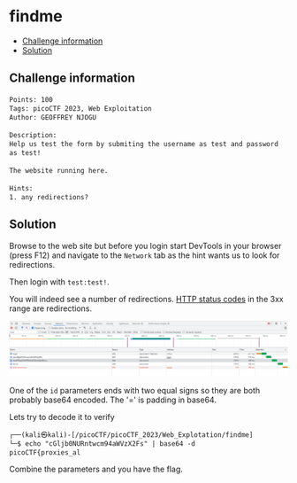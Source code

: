 # findme

- [Challenge information](findme.md#challenge-information)
- [Solution](findme.md#solution)

## Challenge information
```
Points: 100
Tags: picoCTF 2023, Web Exploitation
Author: GEOFFREY NJOGU

Description:
Help us test the form by submiting the username as test and password as test!

The website running here.

Hints:
1. any redirections?
```

## Solution

Browse to the web site but before you login start DevTools in your browser (press F12) and navigate to the `Network` tab as the hint wants us to look for redirections. 

Then login with `test:test!`.

You will indeed see a number of redirections. [HTTP status codes](https://developer.mozilla.org/en-US/docs/Web/HTTP/Status) in the 3xx range are redirections.

![Redirections when logging in](Redirections_in_the_findme_challenge.png)

One of the `id` parameters ends with two equal signs so they are both probably base64 encoded. The '=' is padding in base64.

Lets try to decode it to verify
```
┌──(kali㉿kali)-[/picoCTF/picoCTF_2023/Web_Explotation/findme]
└─$ echo "cGljb0NURntwcm94aWVzX2Fs" | base64 -d
picoCTF{proxies_al  
```

Combine the parameters and you have the flag.
